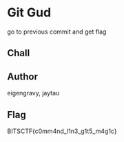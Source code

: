 # Git Gud

go to previous commit and get flag

## Chall



## Author

eigengravy, jaytau

## Flag

BITSCTF{c0mm4nd_l1n3_g1t5_m4g1c}
